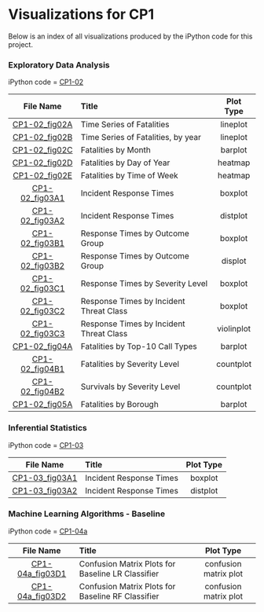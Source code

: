 # Visualizations for CP1

Below is an index of all visualizations produced by the iPython code for this project.

### Exploratory Data Analysis 
iPython code = [CP1-02](../code/CP1-02_EDA.ipynb)

| File Name | Title | Plot Type |
| :---: | :--- | :---: |
| [CP1-02_fig02A](CP1-02_fig02A.png) | Time Series of Fatalities | lineplot |
| [CP1-02_fig02B](CP1-02_fig02B.png) | Time Series of Fatalities, by year | lineplot |
| [CP1-02_fig02C](CP1-02_fig02C.png) | Fatalities by Month | barplot |
| [CP1-02_fig02D](CP1-02_fig02D.png) |  Fatalities by Day of Year | heatmap |
| [CP1-02_fig02E](CP1-02_fig02E.png) |  Fatalities by Time of Week | heatmap |
| [CP1-02_fig03A1](CP1-02_fig03A1.png) | Incident Response Times | boxplot |
| [CP1-02_fig03A2](CP1-02_fig03A2.png) | Incident Response Times | distplot |
| [CP1-02_fig03B1](CP1-02_fig03B1.png) | Response Times by Outcome Group | boxplot |
| [CP1-02_fig03B2](CP1-02_fig03B2.png) | Response Times by Outcome Group | displot |
| [CP1-02_fig03C1](CP1-02_fig03C1.png) | Response Times by Severity Level | boxplot |
| [CP1-02_fig03C2](CP1-02_fig03C2.png) | Response Times by Incident Threat Class | boxplot |
| [CP1-02_fig03C3](CP1-02_fig03C3.png) | Response Times by Incident Threat Class | violinplot |
| [CP1-02_fig04A](CP1-02_fig04A.png) | Fatalities by Top-10 Call Types | barplot |
| [CP1-02_fig04B1](CP1-02_fig04B1.png) | Fatalities by Severity Level | countplot |
| [CP1-02_fig04B2](CP1-02_fig04B2.png) | Survivals by Severity Level | countplot |
| [CP1-02_fig05A](CP1-02_fig05A.png) | Fatalities by Borough | barplot |

### Inferential Statistics
iPython code = [CP1-03](../code/CP1-03_Stats.ipynb)

| File Name | Title | Plot Type |
| :---: | :--- | :---: |
| [CP1-03_fig03A1](CP1-03_fig03A1.png) | Incident Response Times | boxplot |
| [CP1-03_fig03A2](CP1-03_fig03A2.png) | Incident Response Times | distplot |

### Machine Learning Algorithms - Baseline
iPython code = [CP1-04a](../code/CP1-04a_MLA.ipynb)

| File Name | Title | Plot Type |
| :---: | :--- | :---: |
| [CP1-04a_fig03D1](CP1-04a_fig03D1.png) | Confusion Matrix Plots for Baseline LR Classifier | confusion matrix plot |
| [CP1-04a_fig03D2](CP1-04a_fig03D2.png) | Confusion Matrix Plots for Baseline RF Classifier | confusion matrix plot |